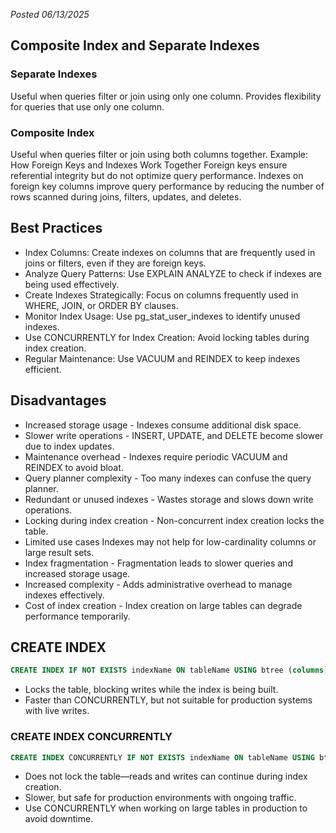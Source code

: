 *Posted 06/13/2025*

## Composite Index and Separate Indexes
### Separate Indexes
Useful when queries filter or join using only one column.
Provides flexibility for queries that use only one column.
### Composite Index
Useful when queries filter or join using both columns together.
Example:
How Foreign Keys and Indexes Work Together
Foreign keys ensure referential integrity but do not optimize query performance.
Indexes on foreign key columns improve query performance by reducing the number of rows scanned during joins, filters, updates, and deletes.

## Best Practices
* Index Columns: Create indexes on columns that are frequently used in joins or filters, even if they are foreign keys.
* Analyze Query Patterns: Use EXPLAIN ANALYZE to check if indexes are being used effectively.
* Create Indexes Strategically: Focus on columns frequently used in WHERE, JOIN, or ORDER BY clauses.
* Monitor Index Usage: Use pg_stat_user_indexes to identify unused indexes.
* Use CONCURRENTLY for Index Creation: Avoid locking tables during index creation.
* Regular Maintenance: Use VACUUM and REINDEX to keep indexes efficient.

## Disadvantages
* Increased storage usage -	Indexes consume additional disk space.
* Slower write operations -	INSERT, UPDATE, and DELETE become slower due to index updates.
* Maintenance overhead - Indexes require periodic VACUUM and REINDEX to avoid bloat.
* Query planner complexity - Too many indexes can confuse the query planner.
* Redundant or unused indexes  - Wastes storage and slows down write operations.
* Locking during index creation - Non-concurrent index creation locks the table.
* Limited use cases	Indexes may not help for low-cardinality columns or large result sets.
* Index fragmentation -	Fragmentation leads to slower queries and increased storage usage.
* Increased complexity - Adds administrative overhead to manage indexes effectively.
* Cost of index creation -	Index creation on large tables can degrade performance temporarily.


## CREATE INDEX
```sql
CREATE INDEX IF NOT EXISTS indexName ON tableName USING btree (columns);
```
- Locks the table, blocking writes while the index is being built.
- Faster than CONCURRENTLY, but not suitable for production systems with live writes.

### CREATE INDEX CONCURRENTLY

```sql
CREATE INDEX CONCURRENTLY IF NOT EXISTS indexName ON tableName USING btree (columns);
```

- Does not lock the table—reads and writes can continue during index creation.
- Slower, but safe for production environments with ongoing traffic.
- Use CONCURRENTLY when working on large tables in production to avoid downtime.